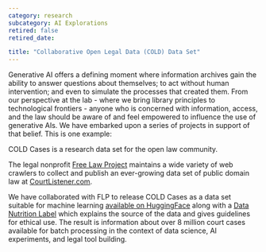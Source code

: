 ```yaml
---
category: research
subcategory: AI Explorations
retired: false
retired_date:

title: "Collaborative Open Legal Data (COLD) Data Set"
---
```


Generative AI offers a defining moment where information archives gain the ability to answer questions about themselves; to act without human intervention; and even to simulate the processes that created them. From our perspective at the lab - where we bring library principles to technological frontiers - anyone who is concerned with information, access, and the law should be aware of and feel empowered to influence the use of generative AIs. We have embarked upon a series of projects in support of that belief. This is one example:

COLD Cases is a research data set for the open law community.

The legal nonprofit [Free Law Project](https://free.law/) maintains a wide variety of web crawlers to collect and publish an ever-growing data set of public domain law at [CourtListener.com](http://courtlistener.com/).

We have collaborated with FLP to release COLD Cases as a data set suitable for machine learning [available on HuggingFace](https://huggingface.co/datasets/harvard-lil/cold-cases) along with a [Data Nutrition Label](https://datanutrition.org/labels/v3/?id=c29976b2-858c-4f4e-b7d0-c8ef12ce7dbe) which explains the source of the data and gives guidelines for ethical use. The result is information about over 8 million court cases available for batch processing in the context of data science, AI experiments, and legal tool building.
